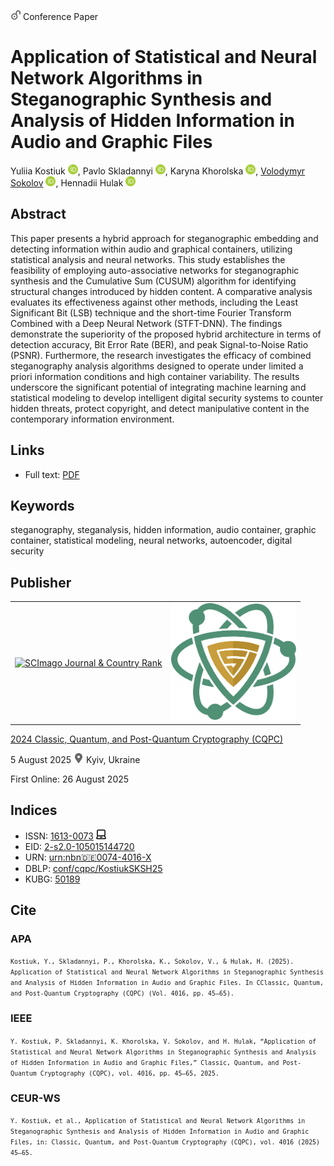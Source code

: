 <img src="/icons/unlock.svg" width="16" height="16"> Conference Paper

# Application of Statistical and Neural Network Algorithms in Steganographic Synthesis and Analysis of Hidden Information in Audio and Graphic Files

Yuliia Kostiuk <a href="https://orcid.org/0000-0001-5423-0985" target="_blank"><img src="/icons/orcid.svg" width="16" height="16"></a>,
Pavlo Skladannyi <a href="https://orcid.org/0000-0002-7775-6039" target="_blank"><img src="/icons/orcid.svg" width="16" height="16"></a>,
Karyna Khorolska <a href="https://orcid.org/0000-0003-3270-4494" target="_blank"><img src="/icons/orcid.svg" width="16" height="16"></a>,
<a href="/">Volodymyr Sokolov</a> <a href="https://orcid.org/0000-0002-9349-7946" target="_blank"><img src="/icons/orcid.svg" width="16" height="16"></a>,
Hennadii Hulak <a href="https://orcid.org/0000-0001-9131-9233" target="_blank"><img src="/icons/orcid.svg" width="16" height="16"></a>

## Abstract

This paper presents a hybrid approach for steganographic embedding and detecting information within audio and graphical containers, utilizing statistical analysis and neural networks. This study establishes the feasibility of employing auto-associative networks for steganographic synthesis and the Cumulative Sum (CUSUM) algorithm for identifying structural changes introduced by hidden content. A comparative analysis evaluates its effectiveness against other methods, including the Least Significant Bit (LSB) technique and the short-time Fourier Transform Combined with a Deep Neural Network (STFT-DNN). The findings demonstrate the superiority of the proposed hybrid architecture in terms of detection accuracy, Bit Error Rate (BER), and peak Signal-to-Noise Ratio (PSNR). Furthermore, the research investigates the efficacy of combined steganography analysis algorithms designed to operate under limited a priori information conditions and high container variability. The results underscore the significant potential of integrating machine learning and statistical modeling to develop intelligent digital security systems to counter hidden threats, protect copyright, and detect manipulative content in the contemporary information environment.

## Links

* Full text: [PDF](https://ceur-ws.org/Vol-4016/paper4.pdf)

## Keywords

steganography, steganalysis, hidden information, audio container, graphic container, statistical modeling, neural networks, autoencoder, digital security

## Publisher

<table>
<tr>
<td>
<a href="https://www.scimagojr.com/journalsearch.php?q=21100218356&amp;tip=sid&amp;exact=no" title="SCImago Journal &amp; Country Rank"><img border="0" src="https://www.scimagojr.com/journal_img.php?id=21100218356" alt="SCImago Journal &amp; Country Rank"  /></a>
</td>
<td style="text-align: left;">
<a href="https://cqpc.kubg.edu.ua/"><img src="/icons/cqpc.svg" width="200"></a>
</td>
</tr>
</table>

[2024 Classic, Quantum, and Post-Quantum Cryptography (CQPC)](https://ceur-ws.org/Vol-4016/)

5 August 2025 <img src="/icons/location-pin.svg" width="16" height="16"> Kyiv, Ukraine

First Online: 26 August 2025

## Indices

* ISSN: [1613-0073](https://portal.issn.org/resource/ISSN/1613-0073) <img src="/icons/online.svg" width="16" height="16">
* EID: [2-s2.0-105015144720](http://www.scopus.com/record/display.url?origin=inward&eid=2-s2.0-105015144720)
* URN: [urn:nbn:de:0074-4016-X](https://nbn-resolving.org/xml/urn:nbn:de:0074-4016-X)
* DBLP: [conf/cqpc/KostiukSKSH25](https://dblp.org/rec/conf/cqpc/KostiukSKSH25)
* KUBG: [50189](http://elibrary.kubg.edu.ua/id/eprint/50189/)

## Cite

### APA

<small>`Kostiuk, Y., Skladannyi, P., Khorolska, K., Sokolov, V., & Hulak, H. (2025). Application of Statistical and Neural Network Algorithms in Steganographic Synthesis and Analysis of Hidden Information in Audio and Graphic Files. In CClassic, Quantum, and Post-Quantum Cryptography (CQPC) (Vol. 4016, pp. 45–65).`</small>

### IEEE

<small>`Y. Kostiuk, P. Skladannyi, K. Khorolska, V. Sokolov, and H. Hulak, “Application of Statistical and Neural Network Algorithms in Steganographic Synthesis and Analysis of Hidden Information in Audio and Graphic Files,” Classic, Quantum, and Post-Quantum Cryptography (CQPC), vol. 4016, pp. 45–65, 2025.`</small>

### CEUR-WS

<small>`Y. Kostiuk, et al., Application of Statistical and Neural Network Algorithms in Steganographic Synthesis and Analysis of Hidden Information in Audio and Graphic Files, in: Classic, Quantum, and Post-Quantum Cryptography (CQPC), vol. 4016 (2025) 45–65.`</small>
